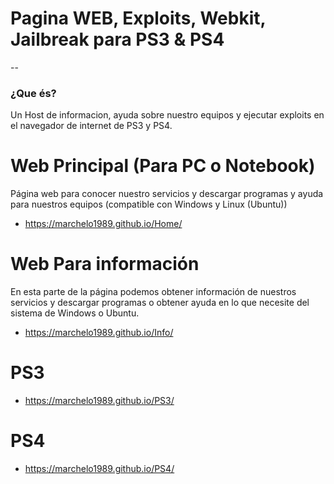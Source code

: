 # Pagina WEB, Exploits, Webkit, Jailbreak para PS3 & PS4
--
### ¿Que és?
Un Host de informacion, ayuda sobre nuestro equipos y ejecutar exploits en el navegador de internet de PS3 y PS4.

# Web Principal (Para PC o Notebook)
Página web para conocer nuestro servicios y descargar programas y ayuda para nuestros equipos (compatible con Windows y Linux (Ubuntu))

- https://marchelo1989.github.io/Home/

# Web Para información
En esta parte de la página podemos obtener información de nuestros servicios y descargar programas o obtener ayuda en lo que necesite del sistema de Windows o Ubuntu.

- https://marchelo1989.github.io/Info/

# PS3 

- https://marchelo1989.github.io/PS3/

# PS4

- https://marchelo1989.github.io/PS4/